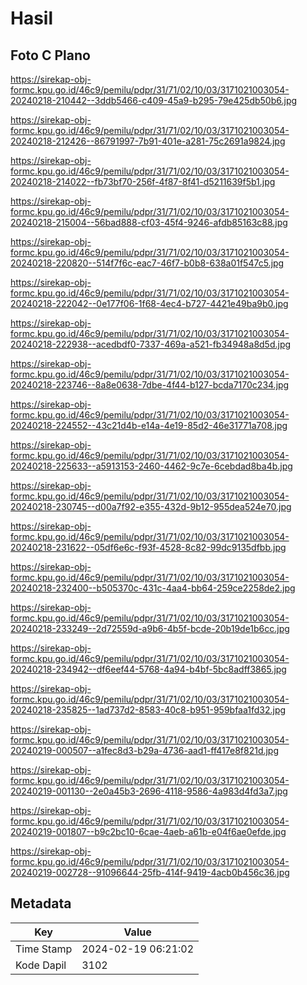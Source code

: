 # Hasil

## Foto C Plano

https://sirekap-obj-formc.kpu.go.id/46c9/pemilu/pdpr/31/71/02/10/03/3171021003054-20240218-210442--3ddb5466-c409-45a9-b295-79e425db50b6.jpg

https://sirekap-obj-formc.kpu.go.id/46c9/pemilu/pdpr/31/71/02/10/03/3171021003054-20240218-212426--86791997-7b91-401e-a281-75c2691a9824.jpg

https://sirekap-obj-formc.kpu.go.id/46c9/pemilu/pdpr/31/71/02/10/03/3171021003054-20240218-214022--fb73bf70-256f-4f87-8f41-d5211639f5b1.jpg

https://sirekap-obj-formc.kpu.go.id/46c9/pemilu/pdpr/31/71/02/10/03/3171021003054-20240218-215004--56bad888-cf03-45f4-9246-afdb85163c88.jpg

https://sirekap-obj-formc.kpu.go.id/46c9/pemilu/pdpr/31/71/02/10/03/3171021003054-20240218-220820--514f7f6c-eac7-46f7-b0b8-638a01f547c5.jpg

https://sirekap-obj-formc.kpu.go.id/46c9/pemilu/pdpr/31/71/02/10/03/3171021003054-20240218-222042--0e177f06-1f68-4ec4-b727-4421e49ba9b0.jpg

https://sirekap-obj-formc.kpu.go.id/46c9/pemilu/pdpr/31/71/02/10/03/3171021003054-20240218-222938--acedbdf0-7337-469a-a521-fb34948a8d5d.jpg

https://sirekap-obj-formc.kpu.go.id/46c9/pemilu/pdpr/31/71/02/10/03/3171021003054-20240218-223746--8a8e0638-7dbe-4f44-b127-bcda7170c234.jpg

https://sirekap-obj-formc.kpu.go.id/46c9/pemilu/pdpr/31/71/02/10/03/3171021003054-20240218-224552--43c21d4b-e14a-4e19-85d2-46e31771a708.jpg

https://sirekap-obj-formc.kpu.go.id/46c9/pemilu/pdpr/31/71/02/10/03/3171021003054-20240218-225633--a5913153-2460-4462-9c7e-6cebdad8ba4b.jpg

https://sirekap-obj-formc.kpu.go.id/46c9/pemilu/pdpr/31/71/02/10/03/3171021003054-20240218-230745--d00a7f92-e355-432d-9b12-955dea524e70.jpg

https://sirekap-obj-formc.kpu.go.id/46c9/pemilu/pdpr/31/71/02/10/03/3171021003054-20240218-231622--05df6e6c-f93f-4528-8c82-99dc9135dfbb.jpg

https://sirekap-obj-formc.kpu.go.id/46c9/pemilu/pdpr/31/71/02/10/03/3171021003054-20240218-232400--b505370c-431c-4aa4-bb64-259ce2258de2.jpg

https://sirekap-obj-formc.kpu.go.id/46c9/pemilu/pdpr/31/71/02/10/03/3171021003054-20240218-233249--2d72559d-a9b6-4b5f-bcde-20b19de1b6cc.jpg

https://sirekap-obj-formc.kpu.go.id/46c9/pemilu/pdpr/31/71/02/10/03/3171021003054-20240218-234942--df6eef44-5768-4a94-b4bf-5bc8adff3865.jpg

https://sirekap-obj-formc.kpu.go.id/46c9/pemilu/pdpr/31/71/02/10/03/3171021003054-20240218-235825--1ad737d2-8583-40c8-b951-959bfaa1fd32.jpg

https://sirekap-obj-formc.kpu.go.id/46c9/pemilu/pdpr/31/71/02/10/03/3171021003054-20240219-000507--a1fec8d3-b29a-4736-aad1-ff417e8f821d.jpg

https://sirekap-obj-formc.kpu.go.id/46c9/pemilu/pdpr/31/71/02/10/03/3171021003054-20240219-001130--2e0a45b3-2696-4118-9586-4a983d4fd3a7.jpg

https://sirekap-obj-formc.kpu.go.id/46c9/pemilu/pdpr/31/71/02/10/03/3171021003054-20240219-001807--b9c2bc10-6cae-4aeb-a61b-e04f6ae0efde.jpg

https://sirekap-obj-formc.kpu.go.id/46c9/pemilu/pdpr/31/71/02/10/03/3171021003054-20240219-002728--91096644-25fb-414f-9419-4acb0b456c36.jpg


## Metadata

| Key        | Value               |
| ---------- | ------------------- |
| Time Stamp | 2024-02-19 06:21:02 |
| Kode Dapil | 3102                |



